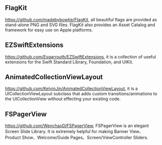 ## FlagKit

https://github.com/madebybowtie/FlagKit, all beautiful flags are provided as stand-alone PNG and SVG files. FlagKit also provides an Asset Catalog and framework for easy use on Apple platforms.

## EZSwiftExtensions

https://github.com/Esqarrouth/EZSwiftExtensions, it is a collection of useful extensions for the Swift Standard Library, Foundation, and UIKit.

## AnimatedCollectionViewLayout

https://github.com/KelvinJin/AnimatedCollectionViewLayout, it is a UICollectionViewLayout subclass that adds custom transitions/animations to the UICollectionView without effecting your existing code.

## FSPagerView

https://github.com/WenchaoD/FSPagerView, FSPagerView is an elegant Screen Slide Library. It is extremely helpful for making Banner View、Product Show、Welcome/Guide Pages、Screen/ViewController Sliders.

